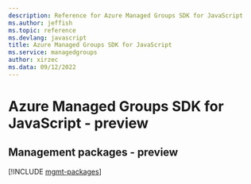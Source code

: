 ```yaml
---
description: Reference for Azure Managed Groups SDK for JavaScript
ms.author: jeffish
ms.topic: reference
ms.devlang: javascript
title: Azure Managed Groups SDK for JavaScript
ms.service: managedgroups
author: xirzec
ms.data: 09/12/2022
---
```

# Azure Managed Groups SDK for JavaScript - preview

## Management packages - preview
[!INCLUDE [mgmt-packages](managed-groups-mgmt-index.md)]